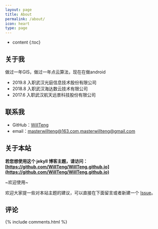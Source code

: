 ```yaml
---
layout: page
title: About
permalink: /about/
icon: heart
type: page
---
```


* content
{:toc}

## 关于我
做过一年GIS，做过一年点云算法，现在在做android

* 2019.8 入职武汉光庭信息技术股份有限公司
* 2018.8 入职武汉海达数云技术有限公司
* 2017.6 入职武汉航天远景科技股份有限公司 

## 联系我

* GitHub：[WillTeng](https://github.com/WillTeng)
* email：masterwillteng@163.com,masterwillteng@gmail.com

## 关于本站

**若您想使用这个 jekyll 博客主题，请访问：[https://github.com/WillTeng/WillTeng.github.io](https://github.com/WillTeng/WillTeng.github.io)**

~欢迎使用~

欢迎大家提一些对本站主题的建议，可以直接在下面留言或者新建一个 [Issue](https://github.com/WillTeng/WillTeng.github.io/issues)。

## 评论

{% include comments.html %}
